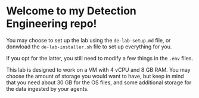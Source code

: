 # Welcome to my Detection Engineering repo!

You may choose to set up the lab using the `de-lab-setup.md` file, or donwload the `de-lab-installer.sh` file to set up everything for you.

If you opt for the latter, you still need to modify a few things in the `.env` files.

This lab is designed to work on a VM with 4 vCPU and 8 GB RAM. You may choose the amount of storage you would want to have, but keep in mind that you need about 30 GB for the OS files, and some additional storage for the data ingested by your agents.